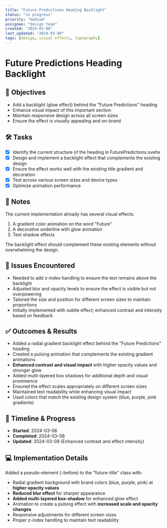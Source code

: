 ```yaml
---
title: "Future Predictions Heading Backlight"
status: "in progress"
priority: "medium"
assignee: "design team"
created: "2024-03-08"
last_updated: "2024-03-08"
tags: [design, visual effects, typography]
---
```


# Future Predictions Heading Backlight

## 🚩 Objectives
- Add a backlight (glow effect) behind the "Future Predictions" heading
- Enhance visual impact of this important section
- Maintain responsive design across all screen sizes
- Ensure the effect is visually appealing and on-brand

## 🛠 Tasks
- [x] Identify the current structure of the heading in FuturePredictions.svelte
- [x] Design and implement a backlight effect that complements the existing design
- [x] Ensure the effect works well with the existing title gradient and decoration
- [x] Test across various screen sizes and device types
- [x] Optimize animation performance

## 📝 Notes
The current implementation already has several visual effects:
1. A gradient color animation on the word "Future"
2. A decorative underline with glow animation
3. Text shadow effects

The backlight effect should complement these existing elements without overwhelming the design.

## 🐞 Issues Encountered
- Needed to add z-index handling to ensure the text remains above the backlight
- Adjusted blur and opacity levels to ensure the effect is visible but not overpowering
- Tailored the size and position for different screen sizes to maintain proportions
- Initially implemented with subtle effect; enhanced contrast and intensity based on feedback

## ✅ Outcomes & Results
- Added a radial gradient backlight effect behind the "Future Predictions" heading
- Created a pulsing animation that complements the existing gradient animations
- **Enhanced contrast and visual impact** with higher opacity values and stronger glow
- Added multi-layered box shadows for additional depth and visual prominence
- Ensured the effect scales appropriately on different screen sizes
- Maintained text readability while enhancing visual impact
- Used colors that match the existing design system (blue, purple, pink gradients)

## 📅 Timeline & Progress
- **Started**: 2024-03-08
- **Completed**: 2024-03-08
- **Updated**: 2024-03-08 (Enhanced contrast and effect intensity)

## 💻 Implementation Details
Added a pseudo-element (::before) to the "future-title" class with:
- Radial gradient background with brand colors (blue, purple, pink) at **higher opacity values**
- **Reduced blur effect** for sharper appearance
- **Added multi-layered box-shadow** for enhanced glow effect
- Animation to create a pulsing effect with **increased scale and opacity changes**
- Responsive adjustments for different screen sizes
- Proper z-index handling to maintain text readability